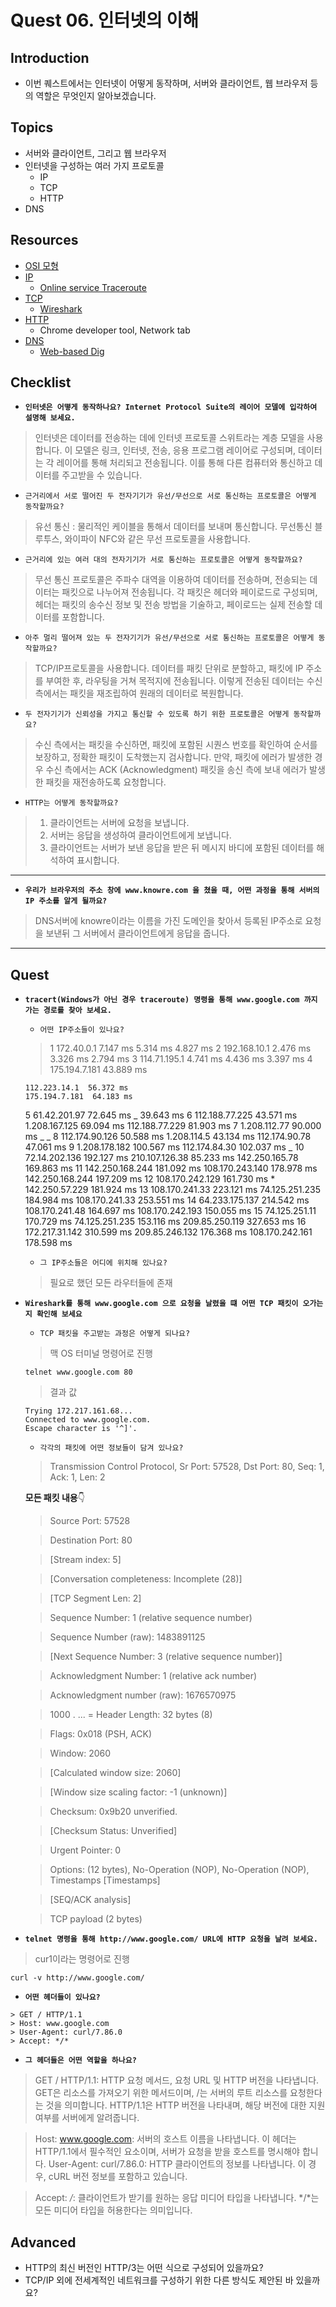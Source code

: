 # Quest 06. 인터넷의 이해

## Introduction

- 이번 퀘스트에서는 인터넷이 어떻게 동작하며, 서버와 클라이언트, 웹 브라우저 등의 역할은 무엇인지 알아보겠습니다.

## Topics

- 서버와 클라이언트, 그리고 웹 브라우저
- 인터넷을 구성하는 여러 가지 프로토콜
  - IP
  - TCP
  - HTTP
- DNS

## Resources

- [OSI 모형](https://ko.wikipedia.org/wiki/OSI_%EB%AA%A8%ED%98%95)
- [IP](https://ko.wikipedia.org/wiki/%EC%9D%B8%ED%84%B0%EB%84%B7_%ED%94%84%EB%A1%9C%ED%86%A0%EC%BD%9C)
  - [Online service Traceroute](http://ping.eu/traceroute/)
- [TCP](https://ko.wikipedia.org/wiki/%EC%A0%84%EC%86%A1_%EC%A0%9C%EC%96%B4_%ED%94%84%EB%A1%9C%ED%86%A0%EC%BD%9C)
  - [Wireshark](https://www.wireshark.org/download.html)
- [HTTP](https://ko.wikipedia.org/wiki/HTTP)
  - Chrome developer tool, Network tab
- [DNS](https://ko.wikipedia.org/wiki/%EB%8F%84%EB%A9%94%EC%9D%B8_%EB%84%A4%EC%9E%84_%EC%8B%9C%EC%8A%A4%ED%85%9C)
  - [Web-based Dig](http://networking.ringofsaturn.com/Tools/dig.php)

## Checklist

- **`인터넷은 어떻게 동작하나요? Internet Protocol Suite의 레이어 모델에 입각하여 설명해 보세요.`**

> 인터넷은 데이터를 전송하는 데에 인터넷 프로토콜 스위트라는 계층 모델을 사용합니다. 이 모델은 링크, 인터넷, 전송, 응용 프로그램 레이어로 구성되며, 데이터는 각 레이어를 통해 처리되고 전송됩니다. 이를 통해 다른 컴퓨터와 통신하고 데이터를 주고받을 수 있습니다.

- `근거리에서 서로 떨어진 두 전자기기가 유선/무선으로 서로 통신하는 프로토콜은 어떻게 동작할까요?`

> 유선 통신 : 물리적인 케이블을 통해서 데이터를 보내며 통신합니다.
> 무선통신 블루투스, 와이파이 NFC와 같은 무선 프로토콜을 사용합니다.

- `근거리에 있는 여러 대의 전자기기가 서로 통신하는 프로토콜은 어떻게 동작할까요?`

> 무선 통신 프로토콜은 주파수 대역을 이용하여 데이터를 전송하며, 전송되는 데이터는 패킷으로 나누어져 전송됩니다. 각 패킷은 헤더와 페이로드로 구성되며, 헤더는 패킷의 송수신 정보 및 전송 방법을 기술하고, 페이로드는 실제 전송할 데이터를 포함합니다.

- `아주 멀리 떨어져 있는 두 전자기기가 유선/무선으로 서로 통신하는 프로토콜은 어떻게 동작할까요?`

> TCP/IP프로토콜을 사용합니다.
> 데이터를 패킷 단위로 분할하고, 패킷에 IP 주소를 부여한 후, 라우팅을 거쳐 목적지에 전송됩니다. 이렇게 전송된 데이터는 수신 측에서는 패킷을 재조립하여 원래의 데이터로 복원합니다.

- `두 전자기기가 신뢰성을 가지고 통신할 수 있도록 하기 위한 프로토콜은 어떻게 동작할까요?`

> 수신 측에서는 패킷을 수신하면, 패킷에 포함된 시퀀스 번호를 확인하여 순서를 보장하고, 정확한 패킷이 도착했는지 검사합니다. 만약, 패킷에 에러가 발생한 경우 수신 측에서는 ACK (Acknowledgment) 패킷을 송신 측에 보내 에러가 발생한 패킷을 재전송하도록 요청합니다.

- `HTTP는 어떻게 동작할까요?`

> 1. 클라이언트는 서버에 요청을 보냅니다.
> 2. 서버는 응답을 생성하여 클라이언트에게 보냅니다.
> 3. 클라이언트는 서버가 보낸 응답을 받은 뒤 메시지 바디에 포함된 데이터를 해석하여 표시합니다.

---

- **`우리가 브라우저의 주소 창에 www.knowre.com 을 쳤을 때, 어떤 과정을 통해 서버의 IP 주소를 알게 될까요?`**

> DNS서버에 knowre이라는 이름을 가진 도메인을 찾아서 등록된 IP주소로 요청을 보낸뒤 그 서버에서 클라이언트에게 응답을 줍니다.

---

## Quest

- **`tracert(Windows가 아닌 경우 traceroute) 명령을 통해 www.google.com 까지 가는 경로를 찾아 보세요.`**

  - `어떤 IP주소들이 있나요?`

  > 1 172.40.0.1 7.147 ms 5.314 ms 4.827 ms
  > 2 192.168.10.1 2.476 ms 3.326 ms 2.794 ms
  > 3 114.71.195.1 4.741 ms 4.436 ms 3.397 ms
  > 4 175.194.7.181 43.889 ms

      112.223.14.1  56.372 ms
      175.194.7.181  64.183 ms

  5 61.42.201.97 72.645 ms _ 39.643 ms
  6 112.188.77.225 43.571 ms
  1.208.167.125 69.094 ms
  112.188.77.229 81.903 ms
  7 1.208.112.77 90.000 ms _ _
  8 112.174.90.126 50.588 ms
  1.208.114.5 43.134 ms
  112.174.90.78 47.061 ms
  9 1.208.178.182 100.567 ms
  112.174.84.30 102.037 ms _
  10 72.14.202.136 192.127 ms
  210.107.126.38 85.233 ms
  142.250.165.78 169.863 ms
  11 142.250.168.244 181.092 ms
  108.170.243.140 178.978 ms
  142.250.168.244 197.209 ms
  12 108.170.242.129 161.730 ms \*
  142.250.57.229 181.924 ms
  13 108.170.241.33 223.121 ms
  74.125.251.235 184.984 ms
  108.170.241.33 253.551 ms
  14 64.233.175.137 214.542 ms
  108.170.241.48 164.697 ms
  108.170.242.193 150.055 ms
  15 74.125.251.11 170.729 ms
  74.125.251.235 153.116 ms
  209.85.250.119 327.653 ms
  16 172.217.31.142 310.599 ms
  209.85.246.132 176.368 ms
  108.170.242.161 178.598 ms

  - `그 IP주소들은 어디에 위치해 있나요?`

  > 필요로 했던 모든 라우터들에 존재

- **`Wireshark를 통해 www.google.com 으로 요청을 날렸을 떄 어떤 TCP 패킷이 오가는지 확인해 보세요`**

  - `TCP 패킷을 주고받는 과정은 어떻게 되나요?`

  > 맥 OS 터미널 명령어로 진행

  ```
  telnet www.google.com 80

  ```

  > 결과 값

  ```
  Trying 172.217.161.68...
  Connected to www.google.com.
  Escape character is '^]'.
  ```

  - `각각의 패킷에 어떤 정보들이 담겨 있나요?`

  > Transmission Control Protocol, Sr Port: 57528, Dst Port: 80, Seq: 1, Ack: 1, Len: 2

  **모든 패킷 내용**👇

  > Source Port: 57528

  > Destination Port: 80

  > [Stream index: 5]

  > [Conversation completeness: Incomplete (28)]

  > [TCP Segment Len: 2]

  > Sequence Number: 1 (relative sequence number)

  > Sequence Number (raw): 1483891125

  > [Next Sequence Number: 3 (relative sequence number)]

  > Acknowledgment Number: 1 (relative ack number)

  > Acknowledgment number (raw): 1676570975

  > 1000 . ... = Header Length: 32 bytes (8)

  > Flags: 0x018 (PSH, ACK)

  > Window: 2060

  > [Calculated window size: 2060]

  > [Window size scaling factor: -1 (unknown)]

  > Checksum: 0x9b20 unverified.

  > [Checksum Status: Unverified]

  > Urgent Pointer: 0

  > Options: (12 bytes), No-Operation (NOP), No-Operation (NOP), Timestamps [Timestamps]

  > [SEQ/ACK analysis]

  > TCP payload (2 bytes)

- **`telnet 명령을 통해 http://www.google.com/ URL에 HTTP 요청을 날려 보세요.`**

> cur1이라는 명령어로 진행

```
curl -v http://www.google.com/

```

- **`어떤 헤더들이 있나요?`**

```
> GET / HTTP/1.1
> Host: www.google.com
> User-Agent: curl/7.86.0
> Accept: */*
```

- **`그 헤더들은 어떤 역할을 하나요?`**

> GET / HTTP/1.1: HTTP 요청 메서드, 요청 URL 및 HTTP 버전을 나타냅니다. GET은 리소스를 가져오기 위한 메서드이며, /는 서버의 루트 리소스를 요청한다는 것을 의미합니다. HTTP/1.1은 HTTP 버전을 나타내며, 해당 버전에 대한 지원 여부를 서버에게 알려줍니다.

> Host: www.google.com: 서버의 호스트 이름을 나타냅니다. 이 헤더는 HTTP/1.1에서 필수적인 요소이며, 서버가 요청을 받을 호스트를 명시해야 합니다.
> User-Agent: curl/7.86.0: HTTP 클라이언트의 정보를 나타냅니다. 이 경우, cURL 버전 정보를 포함하고 있습니다.

> Accept: _/_: 클라이언트가 받기를 원하는 응답 미디어 타입을 나타냅니다. */*는 모든 미디어 타입을 허용한다는 의미입니다.

## Advanced

- HTTP의 최신 버전인 HTTP/3는 어떤 식으로 구성되어 있을까요?
- TCP/IP 외에 전세계적인 네트워크를 구성하기 위한 다른 방식도 제안된 바 있을까요?

